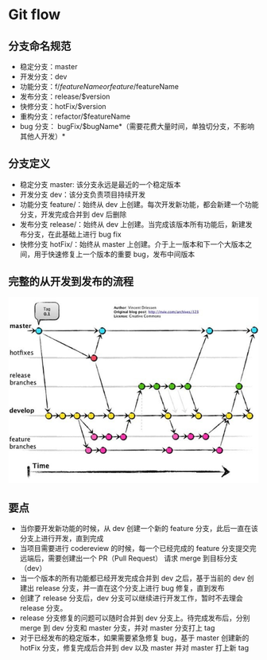 # Git flow

## 分支命名规范

- 稳定分支：master
- 开发分支：dev
- 功能分支：f/$featureName or feature/$featureName
- 发布分支：release/$version
- 快修分支：hotFix/$version
- 重构分支：refactor/$featureName
- bug 分支： bugFix/$bugName*（需要花费大量时间，单独切分支，不影响其他人开发）*



## 分支定义

- 稳定分支 master: 该分支永远是最近的一个稳定版本
- 开发分支 dev：该分支负责项目持续开发
- 功能分支 feature/：始终从 dev 上创建。每次开发新功能，都会新建一个功能分支，开发完成合并到 dev 后删除
- 发布分支 release/：始终从 dev 上创建。当完成该版本所有功能后，新建发布分支，在此基础上进行 bug fix
- 快修分支 hotFix/：始终从 master 上创建。介于上一版本和下一个大版本之间，用于快速修复上一个版本的重要 bug，发布中间版本



## 完整的从开发到发布的流程

![流程图](./gitflow.jpg)

## 要点

- 当你要开发新功能的时候，从 dev 创建一个新的 feature 分支，此后一直在该分支上进行开发，直到完成
- 当项目需要进行 codereview 的时候，每一个已经完成的 feature 分支提交完远端后，需要创建出一个 PR（Pull Request） 请求 merge 到目标分支（dev）
- 当一个版本的所有功能都已经开发完成合并到 dev 之后，基于当前的 dev 创建出 release 分支，并一直在这个分支上进行 bug 修复，直到发布
- 创建了 release 分支后，dev 分支可以继续进行开发工作，暂时不去理会 release 分支。
- release 分支修复的问题可以随时合并到 dev 分支上。待完成发布后，分别 merge 到 dev 分支和 master 分支，并对 master 分支打上 tag
- 对于已经发布的稳定版本，如果需要紧急修复 bug，基于 master 创建新的 hotFix 分支，修复完成后合并到 dev 以及 master 并对 master 打上新 tag

